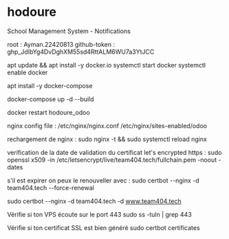 # hodoure
School Management System - Notifications

root : Ayman.22420813
github-token : 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

apt update && apt install -y docker.io
systemctl start docker
systemctl enable docker

apt install -y docker-compose


docker-compose up -d --build

 docker restart hodoure_odoo

nginx config file : /etc/nginx/nginx.conf
 /etc/nginx/sites-enabled/odoo

rechargement de nginx : 
sudo nginx -t && sudo systemctl reload nginx

verification de la date de validation du certificat let's encrypted https : 
sudo openssl x509 -in /etc/letsencrypt/live/team404.tech/fullchain.pem -noout -dates

s'il est expirer on peux le renouveller avec : 
sudo certbot --nginx -d team404.tech --force-renewal

sudo certbot --nginx -d team404.tech -d www.team404.tech

Vérifie si ton VPS écoute sur le port 443
sudo ss -tuln | grep 443

Vérifie si ton certificat SSL est bien généré
sudo certbot certificates

